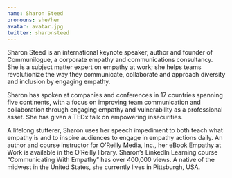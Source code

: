 ```yaml
---
name: Sharon Steed
pronouns: she/her
avatar: avatar.jpg
twitter: sharonsteed
---
```


Sharon Steed is an international keynote speaker, author and founder of Communilogue, a corporate empathy and communications consultancy. She is a subject matter expert on empathy at work; she helps teams revolutionize the way they communicate, collaborate and approach diversity and inclusion by engaging empathy.

Sharon has spoken at companies and conferences in 17 countries spanning five continents, with a focus on improving team communication and collaboration through engaging empathy and vulnerability as a professional asset. She has given a TEDx talk on empowering insecurities.

A lifelong stutterer, Sharon uses her speech impediment to both teach what empathy is and to inspire audiences to engage in empathy actions daily. An author and course instructor for O’Reilly Media, Inc., her eBook Empathy at Work is available in the O’Reilly library. Sharon’s LinkedIn Learning course “Communicating With Empathy” has over 400,000 views. A native of the midwest in the United States, she currently lives in Pittsburgh, USA.
